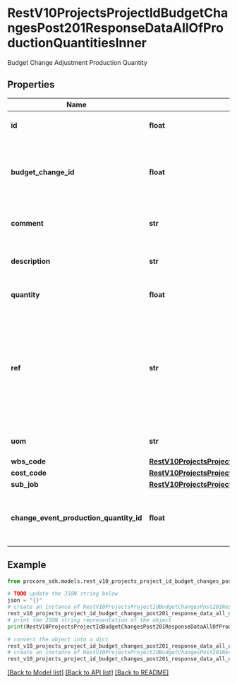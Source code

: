 # RestV10ProjectsProjectIdBudgetChangesPost201ResponseDataAllOfProductionQuantitiesInner

Budget Change Adjustment Production Quantity

## Properties

Name | Type | Description | Notes
------------ | ------------- | ------------- | -------------
**id** | **float** | ID of this production quantity | [optional] 
**budget_change_id** | **float** | ID of the Budget Change to which this production quantity is associated | [optional] 
**comment** | **str** | Comment of the production quantity | [optional] 
**description** | **str** | Description of the production quantity | [optional] 
**quantity** | **float** | Estimated cost quantity | [optional] 
**ref** | **str** | Identifier used to map production quantities in the request to their respective objects or errors in the response | [optional] 
**uom** | **str** | Unit of measure used | [optional] 
**wbs_code** | [**RestV10ProjectsProjectIdBudgetChangesPost201ResponseDataAllOfProductionQuantitiesInnerWbsCode**](RestV10ProjectsProjectIdBudgetChangesPost201ResponseDataAllOfProductionQuantitiesInnerWbsCode.md) |  | [optional] 
**cost_code** | [**RestV10ProjectsProjectIdBudgetChangesPost201ResponseDataAllOfProductionQuantitiesInnerCostCode**](RestV10ProjectsProjectIdBudgetChangesPost201ResponseDataAllOfProductionQuantitiesInnerCostCode.md) |  | [optional] 
**sub_job** | [**RestV10ProjectsProjectIdBudgetChangesPost201ResponseDataAllOfProductionQuantitiesInnerSubJob**](RestV10ProjectsProjectIdBudgetChangesPost201ResponseDataAllOfProductionQuantitiesInnerSubJob.md) |  | [optional] 
**change_event_production_quantity_id** | **float** | ID of the associated Change Event Production Quantity | [optional] 

## Example

```python
from procore_sdk.models.rest_v10_projects_project_id_budget_changes_post201_response_data_all_of_production_quantities_inner import RestV10ProjectsProjectIdBudgetChangesPost201ResponseDataAllOfProductionQuantitiesInner

# TODO update the JSON string below
json = "{}"
# create an instance of RestV10ProjectsProjectIdBudgetChangesPost201ResponseDataAllOfProductionQuantitiesInner from a JSON string
rest_v10_projects_project_id_budget_changes_post201_response_data_all_of_production_quantities_inner_instance = RestV10ProjectsProjectIdBudgetChangesPost201ResponseDataAllOfProductionQuantitiesInner.from_json(json)
# print the JSON string representation of the object
print(RestV10ProjectsProjectIdBudgetChangesPost201ResponseDataAllOfProductionQuantitiesInner.to_json())

# convert the object into a dict
rest_v10_projects_project_id_budget_changes_post201_response_data_all_of_production_quantities_inner_dict = rest_v10_projects_project_id_budget_changes_post201_response_data_all_of_production_quantities_inner_instance.to_dict()
# create an instance of RestV10ProjectsProjectIdBudgetChangesPost201ResponseDataAllOfProductionQuantitiesInner from a dict
rest_v10_projects_project_id_budget_changes_post201_response_data_all_of_production_quantities_inner_from_dict = RestV10ProjectsProjectIdBudgetChangesPost201ResponseDataAllOfProductionQuantitiesInner.from_dict(rest_v10_projects_project_id_budget_changes_post201_response_data_all_of_production_quantities_inner_dict)
```
[[Back to Model list]](../README.md#documentation-for-models) [[Back to API list]](../README.md#documentation-for-api-endpoints) [[Back to README]](../README.md)


